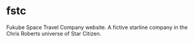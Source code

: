 # fstc
Fukube Space Travel Company website. A fictive starline company in the Chris Roberts universe of Star Citizen.
